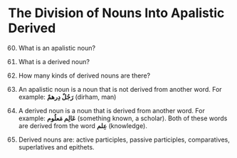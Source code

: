 The Division of Nouns Into Apalistic Derived
============================================

60. What is an apalistic noun?

61. What is a derived noun?

62. How many kinds of derived nouns are there?

60. An apalistic noun is a noun that is not derived from another word.
For example: **رَجُلٌ دِرهمٌ** (dirham, man)

61. A derived noun is a noun that is derived from another word. For
example: **عَالِم مَعلُوم** (something known, a scholar). Both of these
words are derived from the word **عِلم** (knowledge).

62. Derived nouns are: active participles, passive participles,
comparatives, superlatives and epithets.


